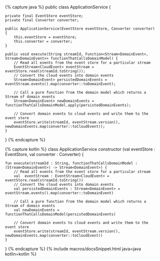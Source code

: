 {% capture java %}
public class ApplicationService {

    private final EventStore eventStore;
    private final Converter converter;

    public ApplicationService(EventStore eventStore, Converter converter) {
        this.eventStore = eventStore;
        this.converter = converter;
    }

    public void execute(String streamId, Function<Stream<DomainEvent>, Stream<DomainEvent>> functionThatCallsDomainModel) {
        // Read all events from the event store for a particular stream
        EventStream<CloudEvent> eventStream = eventStore.read(streamId.toString());
        // Convert the cloud events into domain events
        Stream<DomainEvent> persistedDomainEvents = eventStream.events().map(converter::toDomainEvent);

        // Call a pure function from the domain model which returns a Stream of domain events  
        Stream<DomainEvent> newDomainEvents = functionThatCallsDomainModel.apply(persistedDomainEvents);

        // Convert domain events to cloud events and write them to the event store  
        eventStore.write(streamId, eventStream.version(), newDomainEvents.map(converter::toCloudEvent));
    }
}
{% endcapture %}

{% capture kotlin %}
class ApplicationService constructor (val eventStore : EventStore, val converter : Converter) {

    fun execute(streamId : String, functionThatCallsDomainModel : (Stream<DomainEvent>) -> Stream<DomainEvent>) {
        // Read all events from the event store for a particular stream
        val  eventStream : EventStream<CloudEvent> = eventStore.read(streamId.toString())
        // Convert the cloud events into domain events
        val persistedDomainEvents : Stream<DomainEvent> = eventStream.events().map(converter::toDomainEvent)

        // Call a pure function from the domain model which returns a Stream of domain events
        val newDomainEvents = functionThatCallsDomainModel(persistedDomainEvents)

        // Convert domain events to cloud events and write them to the event store
        eventStore.write(streamId, eventStream.version(), newDomainEvents.map(converter::toCloudEvent))
    }
}
{% endcapture %}
{% include macros/docsSnippet.html java=java kotlin=kotlin %}
